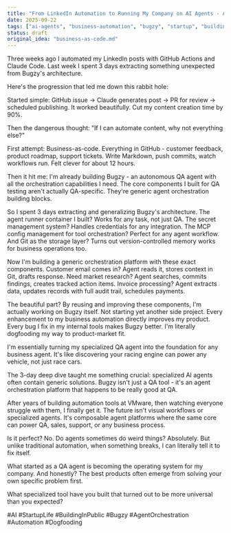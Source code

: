 ```yaml
---
title: "From LinkedIn Automation to Running My Company on AI Agents - A 3-Day Rabbit Hole Worth Sharing"
date: 2025-09-22
tags: ["ai-agents", "business-automation", "bugzy", "startup", "building-in-public", "dogfooding"]
status: draft
original_idea: "business-as-code.md"
---
```


Three weeks ago I automated my LinkedIn posts with GitHub Actions and Claude Code. Last week I spent 3 days extracting something unexpected from Bugzy's architecture.

Here's the progression that led me down this rabbit hole:

Started simple: GitHub issue → Claude generates post → PR for review → scheduled publishing. It worked beautifully. Cut my content creation time by 90%.

Then the dangerous thought: "If I can automate content, why not everything else?"

First attempt: Business-as-code. Everything in GitHub - customer feedback, product roadmap, support tickets. Write Markdown, push commits, watch workflows run. Felt clever for about 12 hours.

Then it hit me: I'm already building Bugzy - an autonomous QA agent with all the orchestration capabilities I need. The core components I built for QA testing aren't actually QA-specific. They're generic agent orchestration building blocks.

So I spent 3 days extracting and generalizing Bugzy's architecture. The agent runner container I built? Works for any task, not just QA. The secret management system? Handles credentials for any integration. The MCP config management for tool orchestration? Perfect for any agent workflow. And Git as the storage layer? Turns out version-controlled memory works for business operations too.

Now I'm building a generic orchestration platform with these exact components. Customer email comes in? Agent reads it, stores context in Git, drafts response. Need market research? Agent searches, commits findings, creates tracked action items. Invoice processing? Agent extracts data, updates records with full audit trail, schedules payments.

The beautiful part? By reusing and improving these components, I'm actually working on Bugzy itself. Not starting yet another side project. Every enhancement to my business automation directly improves my product. Every bug I fix in my internal tools makes Bugzy better. I'm literally dogfooding my way to product-market fit.

I'm essentially turning my specialized QA agent into the foundation for any business agent. It's like discovering your racing engine can power any vehicle, not just race cars.

The 3-day deep dive taught me something crucial: specialized AI agents often contain generic solutions. Bugzy isn't just a QA tool - it's an agent orchestration platform that happens to be really good at QA.

After years of building automation tools at VMware, then watching everyone struggle with them, I finally get it. The future isn't visual workflows or specialized agents. It's composable agent platforms where the same core can power QA, sales, support, or any business process.

Is it perfect? No. Do agents sometimes do weird things? Absolutely. But unlike traditional automation, when something breaks, I can literally tell it to fix itself.

What started as a QA agent is becoming the operating system for my company. And honestly? The best products often emerge from solving your own specific problem first.

What specialized tool have you built that turned out to be more universal than you expected?

#AI #StartupLife #BuildingInPublic #Bugzy #AgentOrchestration #Automation #Dogfooding